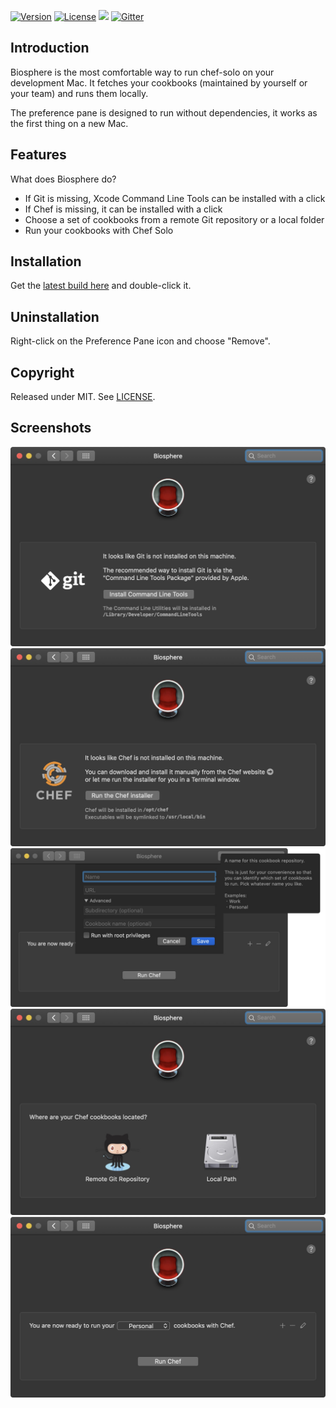 [![Version](https://img.shields.io/github/tag/halo/Biosphere.svg?style=flat&label=version)](https://github.com/halo/Biosphere/releases)
[![License](https://img.shields.io/badge/license-MIT-blue.svg?style=flat)](https://github.com/halo/Biosphere/blob/master/LICENSE.md)
![](https://img.shields.io/badge/Swift-5-orange.svg)
[![Gitter](https://badges.gitter.im/Join%20Chat.svg)](https://gitter.im/halo/Biosphere)

## Introduction

Biosphere is the most comfortable way to run chef-solo on your development Mac.
It fetches your cookbooks (maintained by yourself or your team) and runs them locally.

The preference pane is designed to run without dependencies, it works as the first thing on a new Mac.

## Features

What does Biosphere do?

* If Git is missing, Xcode Command Line Tools can be installed with a click
* If Chef is missing, it can be installed with a click
* Choose a set of cookbooks from a remote Git repository or a local folder
* Run your cookbooks with Chef Solo

## Installation

Get the [latest build here](https://github.com/halo/Biosphere/releases/latest) and double-click it.

## Uninstallation

Right-click on the Preference Pane icon and choose "Remove".

## Copyright

Released under MIT. See [LICENSE](http://github.com/halo/Biosphere/blob/master/LICENSE.md).

## Screenshots

![Screenshot](/doc/screenshot-01-2019-06-08.jpg?raw=true)
![Screenshot](/doc/screenshot-02-2019-06-08.jpg?raw=true)
![Screenshot](/doc/screenshot-03-2019-06-08.jpg?raw=true)
![Screenshot](/doc/screenshot-04-2019-06-08.jpg?raw=true)
![Screenshot](/doc/screenshot-05-2019-06-08.jpg?raw=true)
